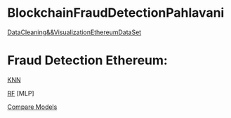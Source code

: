 # BlockchainFraudDetectionPahlavani
[DataCleaning&&VisualizationEthereumDataSet](https://colab.research.google.com/drive/1IgdQhOjfJdIvWapMzuX0z33PtiPskT9T?usp=sharing)
# Fraud Detection Ethereum:

[KNN](https://colab.research.google.com/drive/12B4y8C-Cb0Ls7t2RsRujvJni6VWBUzVC?usp=sharing)

[RF](https://colab.research.google.com/drive/1oeypEggwEUbzmI--fJUSaC7gHuS5bXsy?usp=sharing)
[MLP]

[Compare Models](https://colab.research.google.com/drive/1u59clz8vfmTvrCxtAEoAH7RKx-axAM_G?usp=sharing)
